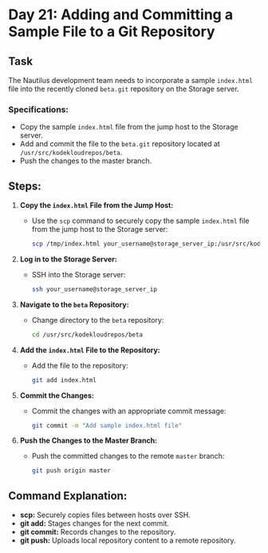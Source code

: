 
# Day 21: Adding and Committing a Sample File to a Git Repository

## Task
The Nautilus development team needs to incorporate a sample `index.html` file into the recently cloned `beta.git` repository on the Storage server.

### Specifications:
- Copy the sample `index.html` file from the jump host to the Storage server.
- Add and commit the file to the `beta.git` repository located at `/usr/src/kodekloudrepos/beta`.
- Push the changes to the master branch.

## Steps:

1. **Copy the `index.html` File from the Jump Host:**
   - Use the `scp` command to securely copy the sample `index.html` file from the jump host to the Storage server:
     ```sh
     scp /tmp/index.html your_username@storage_server_ip:/usr/src/kodekloudrepos/beta/
     ```

2. **Log in to the Storage Server:**
   - SSH into the Storage server:
     ```sh
     ssh your_username@storage_server_ip
     ```

3. **Navigate to the `beta` Repository:**
   - Change directory to the `beta` repository:
     ```sh
     cd /usr/src/kodekloudrepos/beta
     ```

4. **Add the `index.html` File to the Repository:**
   - Add the file to the repository:
     ```sh
     git add index.html
     ```

5. **Commit the Changes:**
   - Commit the changes with an appropriate commit message:
     ```sh
     git commit -m "Add sample index.html file"
     ```

6. **Push the Changes to the Master Branch:**
   - Push the committed changes to the remote `master` branch:
     ```sh
     git push origin master
     ```

## Command Explanation:
- **scp:** Securely copies files between hosts over SSH.
- **git add:** Stages changes for the next commit.
- **git commit:** Records changes to the repository.
- **git push:** Uploads local repository content to a remote repository.
